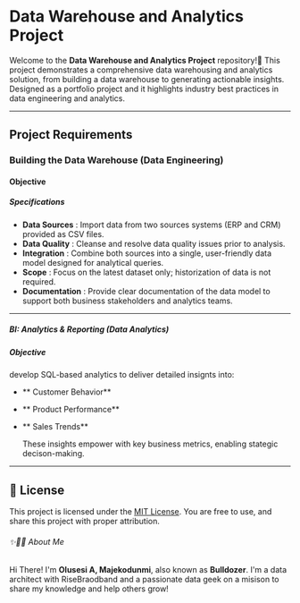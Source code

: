 # Data Warehouse and Analytics Project

Welcome to the **Data Warehouse and Analytics Project** repository!🚀
This project demonstrates a comprehensive data warehousing and analytics solution, from building a data warehouse to generating actionable insights. Designed as a portfolio project
and it highlights industry best practices in data engineering and analytics. 

---
## Project Requirements

### Building the Data Warehouse (Data Engineering)

#### Objective

##### Specifications
- **Data Sources** : Import data from two sources systems (ERP and CRM) provided as CSV files.
- **Data Quality** : Cleanse and resolve data quality issues prior to analysis.
- **Integration** : Combine both sources into a single, user-friendly data model designed for analytical queries.
- **Scope** : Focus on the latest dataset only; historization of data is not required.
- **Documentation** : Provide clear documentation of the data model to support both business stakeholders and analytics teams.

---

##### BI: Analytics & Reporting (Data Analytics)

##### Objective
develop SQL-based analytics to deliver detailed insignts into:
- ** Customer Behavior**
- ** Product Performance**
- ** Sales Trends**

  These insights empower with key business metrics, enabling stategic decison-making.

---

## 🪪 License
 
This project is licensed under the [MIT License](LICENSE). You are free to use, and share this project with proper attribution.

###### ✨👦🏿 About Me

Hi There! I'm **Olusesi A, Majekodunmi**, also known as **Bulldozer**. I'm a data architect with RiseBraodband and a passionate data geek on a misison to share my knowledge and help others grow!
